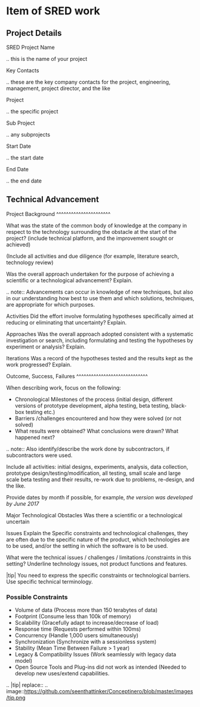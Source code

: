 Item of SRED work
=======================


Project Details
---------------------


SRED Project Name
  <projectName>

  .. this is the name of your project

Key Contacts
  <keyContacts>

  .. these are the key company contacts for the project, engineering, management, project director, and the like

Project
  <project>

  .. the specific project

Sub Project
  <subProject>

  .. any subprojects

Start Date
  <startDate>

  .. the start date

End Date
  <endDate>

  .. the end date



Technical Advancement
-----------------------------


Project Background
^^^^^^^^^^^^^^^^^^^^^^

What was the state of the common body of knowledge at the company in respect to the technology surrounding the obstacle at the start of the project? (include technical platform, and the improvement sought or achieved)

(Include all activities and due diligence (for example, literature search, technology review)

Was the overall approach undertaken for the purpose of achieving a scientific or a technological advancement? Explain.

.. note:: Advancements can occur in knowledge of new techniques, but also in our understanding how best to use them and which solutions, techniques, are appropriate for which purposes.

Activities
  Did the effort involve formulating hypotheses specifically aimed at reducing or eliminating that uncertainty? Explain.

Approaches
  Was the overall approach adopted consistent with a systematic investigation or search,
  including formulating and testing the hypotheses by experiment or analysis? Explain.

Iterations
  Was a record of the hypotheses tested and the results kept as the work progressed? Explain.

Outcome, Success, Failures
^^^^^^^^^^^^^^^^^^^^^^^^^^^^^

When describing work, focus on the following:

- Chronological Milestones of the process (initial design, different versions of prototype development, alpha testing, beta testing, black-box testing etc.)
- Barriers /challenges encountered and how they were solved (or not solved)
- What results were obtained? What conclusions were drawn? What happened next?


.. note:: Also identify/describe the work done by subcontractors, if subcontractors were used.

Include all activities:
initial designs,
experiments,
analysis,
data collection,
prototype design/testing/modification,
all testing,
small scale and large scale beta testing and their results,
re-work due to problems,
re-design,
and the like.

Provide dates by month if possible, for example, *the version was developed by June 2017*

Major Technological Obstacles
  Was there a scientific or a technological uncertain


Issues
  Explain the Specific constraints and technological challenges, they are often due to the specific nature of the product, which technologies are to be used, and/or the setting in which the software is to be used.

  What were the technical issues / challenges / limitations /constraints in this setting?
  Underline technology issues, not product functions and features.


|tip| You need to express the specific constraints or technological barriers. Use specific technical terminology.

### Possible Constraints


-  Volume of data (Process more than 150 terabytes of data)
-  Footprint (Consume less than 100k of memory)
-  Scalability (Gracefully adapt to increase/decrease of load)
-  Response time (Requests performed within 100ms)
-  Concurrency (Handle 1,000 users simultaneously)
-  Synchronization (Synchronize with a sessionless system)
-  Stability (Mean Time Between Failure > 1 year)
-  Legacy & Compatibility Issues (Work seamlessly with legacy data model)
-  Open Source Tools and Plug-ins did not work as intended (Needed to develop new uses/extend capabilities.


.. |tip| replace:: .. image::https://github.com/seenthattinker/Conceptinero/blob/master/images/tip.png
